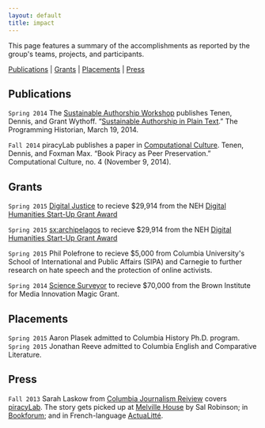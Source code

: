 ```yaml
---
layout: default
title: impact
---
```


This page features a summary of the accomplishments as reported by the group's
teams, projects, and participants.

[Publications](#publications) \| [Grants](#grants) \|
[Placements](#placements) \| [Press](#press)

## Publications

`Spring 2014` The [Sustainable Authorship
Workshop](http://xpmethod.plaintext.in/minimal-computing/pandoc.html) publishes
Tenen, Dennis, and Grant Wythoff. “[Sustainable Authorship in Plain
Text](http://programminghistorian.org/lessons/sustainable-authorship-in-plain-text-using-pandoc-and-markdown).”
The Programming Historian, March 19, 2014.

`Fall 2014` piracyLab publishes a paper in [Computational
Culture](http://computationalculture.net/article/book-piracy-as-peer-preservation).
Tenen, Dennis, and Foxman Max. “Book Piracy as Peer Preservation.”
Computational Culture, no. 4 (November 9, 2014).

## Grants


`Spring 2015` [Digital Justice](http://xpmethod.plaintext.in/events/minimal-computing/small-axe.html)
to recieve $29,914 from the NEH [Digital Humanities Start-Up Grant
Award](http://www.neh.gov/divisions/odh/grant-news/announcing-17-digital-humanities-start-grant-awards-march-2015)

`Spring 2015` [sx:archipelagos](http://xpmethod.plaintext.in/events/minimal-computing/small-axe.html)
to recieve $29,914 from the NEH [Digital Humanities Start-Up Grant
Award](http://www.neh.gov/divisions/odh/grant-news/announcing-17-digital-humanities-start-grant-awards-march-2015)

`Spring 2015` Phil Polefrone to recieve $5,000 from Columbia University's School
of International and Public Affairs (SIPA) and Carnegie to further research on
hate speech and the protection of online activists.

`Spring 2014` [Science
Surveyor](http://xpmethod.plaintext.in/public-discourse/surveyor.html) to
recieve $70,000 from the Brown Institute for Media Innovation Magic Grant.

## Placements

`Spring 2015` Aaron Plasek admitted to Columbia History Ph.D. program.  
`Spring 2015` Jonathan Reeve admitted to Columbia English and Comparative Literature.  




## Press

`Fall 2013` Sarah Laskow from [Columbia Journalism
Reiview](http://www.cjr.org/cloud_control/piracylab.php) covers
[piracyLab](http://xpmethod.plaintext.in/minimal-computing/piracyLab.html). The
story gets picked up at [Melville
House](http://www.mhpbooks.com/piracy-lab-study-investigates-e-book-piracy/) by
Sal Robinson;
in [Bookforum](http://blogs.bookforum.com/paper/2013/10/08/oct-8-2013/); and in
French-language
[ActuaLitté](https://www.actualitte.com/international/piracy-lab-fournit-son-eclairage-sur-le-piratage-de-contenus-universitaires-45495.htm).

